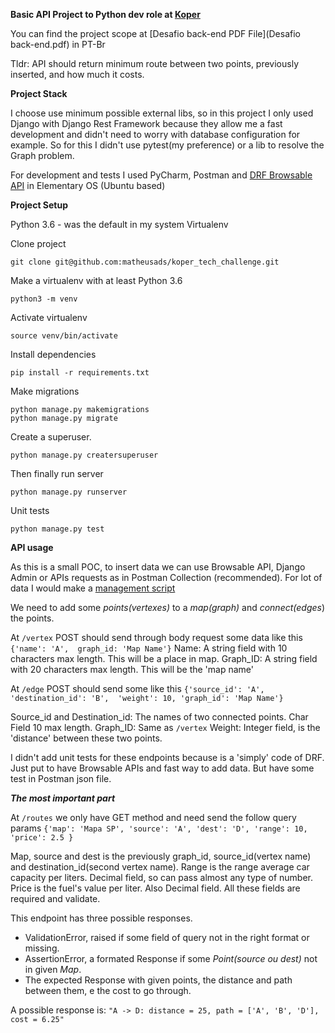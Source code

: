 **Basic API Project to Python dev role at [Koper](https://koper.com.br/)**

You can find the project scope at [Desafio back-end PDF File](Desafio back-end.pdf) in PT-Br

Tldr: API should return minimum route between two points, previously inserted, and how much it costs.


**Project Stack**

I choose use minimum possible external libs, so in this project I only used Django with Django Rest Framework 
because they allow me a fast development and didn't need to worry with database configuration for example. 
So for this I didn't use pytest(my preference) or a lib to resolve the Graph problem.

For development and tests I used PyCharm, Postman and [DRF Browsable API](https://restframework.herokuapp.com/) 
in Elementary OS (Ubuntu based)


**Project Setup**

Python 3.6 - was the default in my system
Virtualenv

Clone project
```
git clone git@github.com:matheusads/koper_tech_challenge.git
```

Make a virtualenv with at least Python 3.6
```
python3 -m venv
```

Activate virtualenv
```
source venv/bin/activate
```

Install dependencies
```
pip install -r requirements.txt
```
Make migrations
```
python manage.py makemigrations
python manage.py migrate
```
Create a superuser.
```
python manage.py creatersuperuser
```
Then finally run server
```
python manage.py runserver
```

Unit tests
```
python manage.py test
```

**API usage**

As this is a small POC, to insert data we can use Browsable API, Django Admin or APIs 
requests as in Postman Collection (recommended). For lot of data I would make a [management script](https://docs.djangoproject.com/en/3.1/howto/custom-management-commands/)  

We need to add some _points(vertexes)_ to a _map(graph)_ and _connect(edges_) the points.

At ``/vertex`` POST should send through body request some data like this `{'name': 'A', 
                                                                            graph_id: 'Map Name'}`
Name: A string field with 10 characters max length. This will be a place in map. 
Graph_ID: A string field with 20 characters max length. This will be the 'map name'

At ``/edge`` POST should send some like this `{'source_id': 'A', 'destination_id': 'B', 
                                                'weight': 10, 'graph_id': 'Map Name'}`    

Source_id and Destination_id: The names of two connected points. Char Field 10 max length.
Graph_ID: Same as `/vertex`
Weight: Integer field, is the 'distance' between these two points.

I didn't add unit tests for these endpoints because is a 'simply' code of DRF. Just put to have Browsable APIs
and fast way to add data. But have some test in Postman json file.

**_The most important part_**

At ``/routes`` we only have GET method and need send the follow query params
`{'map': 'Mapa SP', 'source': 'A', 'dest': 'D', 'range': 10, 'price': 2.5 }`

Map, source and dest is the previously graph_id, source_id(vertex name) and destination_id(second vertex name).
Range is the range average car capacity per liters. Decimal field, so can pass almost any type of number.   
Price is the fuel's value per liter. Also Decimal field.
All these fields are required and validate.

This endpoint has three possible responses.
- ValidationError, raised if some field of query not in the right format or missing.
- AssertionError, a formated Response if some _Point(source ou dest)_ not in given _Map_.
- The expected Response with given points, the distance and path between them, e the cost to go through.
 
A possible response is:
``"A -> D: distance = 25, path = ['A', 'B', 'D'], cost = 6.25"``
